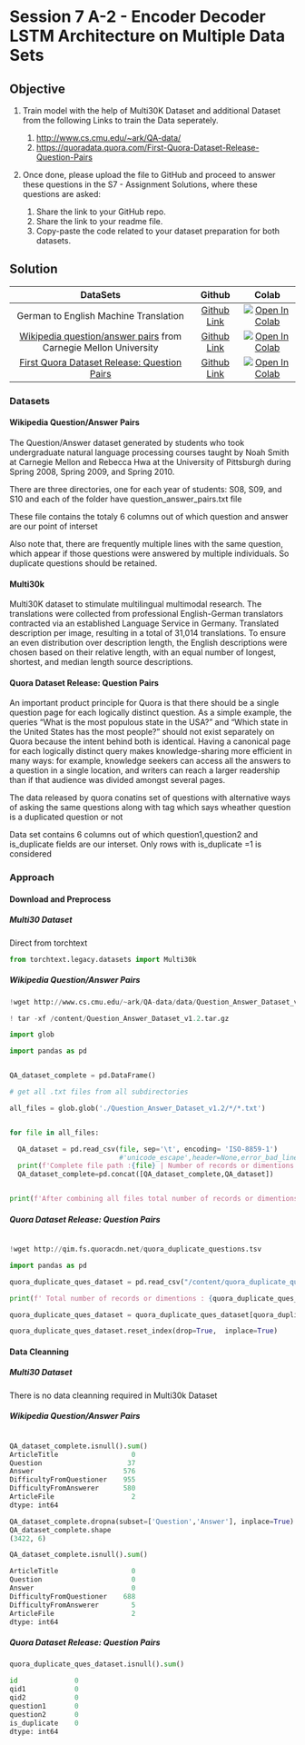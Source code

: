 # Session 7 A-2 - Encoder Decoder LSTM Architecture on Multiple Data Sets

## Objective

1.  Train model with the help of Multi30K Dataset and additional Dataset from the following Links to train the Data seperately.
    1.  http://www.cs.cmu.edu/~ark/QA-data/
    2.  https://quoradata.quora.com/First-Quora-Dataset-Release-Question-Pairs

2.  Once done, please upload the file to GitHub and proceed to answer these questions in the S7 - Assignment Solutions, where these questions are asked:
    1.  Share the link to your GitHub repo.
    2.  Share the link to your readme file.
    3.  Copy-paste the code related to your dataset preparation for both datasets.

## Solution

**DataSets**|**Github**|**Colab**
:-----:|:-----:|:-----:
German to English Machine Translation|[Github Link](https://github.com/pankaj90382/END-1.0/blob/main/S7/A-2/Class\_Code\_END2%20Seq2seq%20Class%20Code.ipynb)|[![Open In Colab](https://colab.research.google.com/assets/colab-badge.svg)](https://githubtocolab.com/pankaj90382/END-1.0/blob/main/S7/A-2/Class\_Code\_END2%20Seq2seq%20Class%20Code.ipynb)
[Wikipedia question/answer pairs](http://www.cs.cmu.edu/~ark/QA-data/) from Carnegie Mellon University|[Github Link](https://github.com/pankaj90382/END-1.0/blob/main/S7/A-2/QA\_Dataset\_Seq2seq%20Class%20Code.ipynb)|[![Open In Colab](https://colab.research.google.com/assets/colab-badge.svg)](https://githubtocolab.com/pankaj90382/END-1.0/blob/main/S7/A-2/QA\_Dataset\_Seq2seq%20Class%20Code.ipynb)
[First Quora Dataset Release: Question Pairs](https://quoradata.quora.com/First-Quora-Dataset-Release-Question-Pairs)|[Github Link](https://github.com/pankaj90382/END-1.0/blob/main/S7/A-2/Quora\_Dataset\_Seq2seq%20Class%20Code.ipynb)|[![Open In Colab](https://colab.research.google.com/assets/colab-badge.svg)](https://githubtocolab.com/pankaj90382/END-1.0/blob/main/S7/A-2/Quora\_Dataset\_Seq2seq%20Class%20Code.ipynb)

### Datasets

#### Wikipedia Question/Answer Pairs
The Question/Answer dataset generated by students who took undergraduate natural language processing courses taught by Noah Smith 
at Carnegie Mellon and Rebecca Hwa at the University of Pittsburgh during 
Spring 2008, Spring 2009, and Spring 2010.

There are three directories, one for each year of students: S08, S09, and S10 and each of the folder have question_answer_pairs.txt file

These file contains the totaly 6 columns out of which question and answer are our point of interset

Also note that, there are frequently multiple lines with the same question, which appear if those questions were answered 
by multiple individuals. So duplicate questions should be retained.

#### Multi30k

Multi30K dataset to stimulate multilingual multimodal research. The translations were collected from professional English-German translators contracted via an established Language Service in Germany. Translated description per image, resulting in a total of 31,014 translations. To ensure an even distribution over description length, the English descriptions were chosen based on their relative length, with an equal number of longest, shortest, and median length source descriptions.

#### Quora Dataset Release: Question Pairs
An important product principle for Quora is that there should be a single question page for each logically distinct question. As a simple example, the queries “What is the most populous state in the USA?” and “Which state in the United States has the most people?” should not exist separately on Quora because the intent behind both is identical. Having a canonical page for each logically distinct query makes knowledge-sharing more efficient in many ways: for example, knowledge seekers can access all the answers to a question in a single location, and writers can reach a larger readership than if that audience was divided amongst several pages.

The data released by quora conatins set of questions with alternative ways of asking the same questions along with tag which says wheather question is a duplicated question or not

Data set contains 6 columns out of which question1,question2 and is_duplicate fields are our interset. Only rows with is_duplicate =1 is considered

### Approach

#### Download and Preprocess

##### Multi30 Dataset

Direct from torchtext

```python
from torchtext.legacy.datasets import Multi30k
```     
##### Wikipedia Question/Answer Pairs

```python
!wget http://www.cs.cmu.edu/~ark/QA-data/data/Question_Answer_Dataset_v1.2.tar.gz

! tar -xf /content/Question_Answer_Dataset_v1.2.tar.gz

import glob

import pandas as pd


QA_dataset_complete = pd.DataFrame()

# get all .txt files from all subdirectories

all_files = glob.glob('./Question_Answer_Dataset_v1.2/*/*.txt')


for file in all_files:

  QA_dataset = pd.read_csv(file, sep='\t', encoding= 'ISO-8859-1')
                           #'unicode_escape',header=None,error_bad_lines=False,skiprows=[0])
  print(f'Complete file path :{file} | Number of records or dimentions : {QA_dataset.shape}')
  QA_dataset_complete=pd.concat([QA_dataset_complete,QA_dataset])


print(f'After combining all files total number of records or dimentions : {QA_dataset_complete.shape}')
```  
##### Quora Dataset Release: Question Pairs


```python

!wget http://qim.fs.quoracdn.net/quora_duplicate_questions.tsv

import pandas as pd

quora_duplicate_ques_dataset = pd.read_csv("/content/quora_duplicate_questions.tsv", sep='\t')

print(f' Total number of records or dimentions : {quora_duplicate_ques_dataset.shape}')

quora_duplicate_ques_dataset = quora_duplicate_ques_dataset[quora_duplicate_ques_dataset['is_duplicate']==1]

quora_duplicate_ques_dataset.reset_index(drop=True,  inplace=True)
``` 
#### Data Cleanning

##### Multi30 Dataset

There is no data cleanning required in Multi30k Dataset

##### Wikipedia Question/Answer Pairs

```python

QA_dataset_complete.isnull().sum()
ArticleTitle                  0
Question                     37
Answer                      576
DifficultyFromQuestioner    955
DifficultyFromAnswerer      580
ArticleFile                   2
dtype: int64

QA_dataset_complete.dropna(subset=['Question','Answer'], inplace=True)
QA_dataset_complete.shape
(3422, 6)

QA_dataset_complete.isnull().sum()

ArticleTitle                  0
Question                      0
Answer                        0
DifficultyFromQuestioner    688
DifficultyFromAnswerer        5
ArticleFile                   2
dtype: int64
```

##### Quora Dataset Release: Question Pairs

```python
quora_duplicate_ques_dataset.isnull().sum()

id              0
qid1            0
qid2            0
question1       0
question2       0
is_duplicate    0
dtype: int64
```
